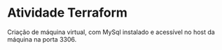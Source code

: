 # Atividade Terraform

Criação de máquina virtual, com MySql instalado e acessível no host da máquina na porta 3306.
